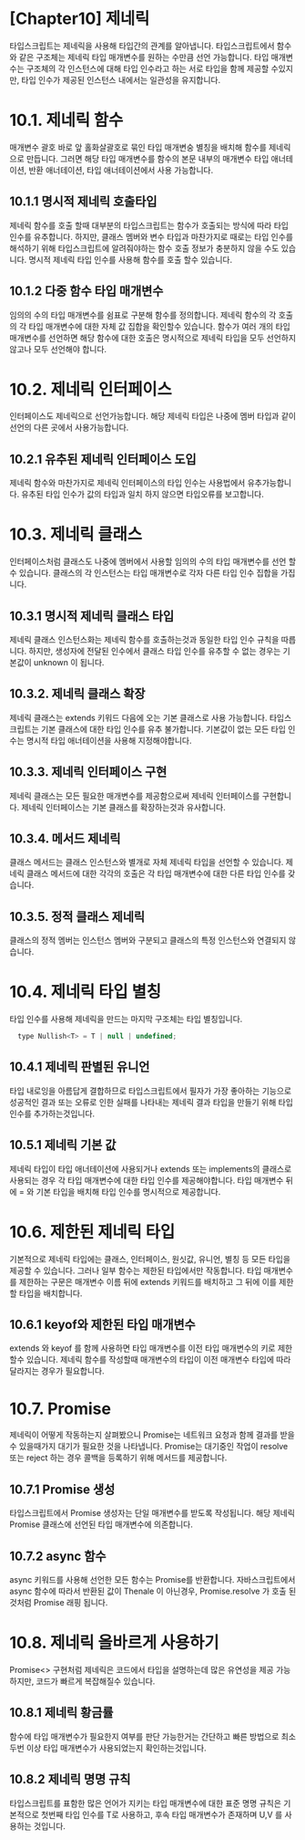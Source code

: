 [Chapter10] 제네릭
======================
타입스크립트는 제네릭을 사용해 타입간의 관계를 알아냅니다. 타입스크립트에서 함수와 같은 구조체는 제네릭 타입 매개변수를 원하는 수만큼 선언 가능합니다.
타입 매개변수는 구조체의 각 인스턴스에 대해 타입 인수라고 하는 서로 타입을 함께 제공할 수있지만, 타입 인수가 제공된 인스턴스 내에서는 일관성을 유지합니다.
# 10.1. 제네릭 함수
매개변수 괄호 바로 앞 홀화살괄호로 묶인 타입 매개변숭 별칭을 배치해 함수를 제네릭으로 만듭니다. 그러면 해당 타입 매개변수를 함수의 본문 내부의 매개변수 타입 애너테이션, 반환 애너테이션, 타입 애너테이션에서 사용 가능합니다. 
## 10.1.1 명시적 제네릭 호출타입
제네릭 함수를 호출 할때 대부분의 타입스크립트는 함수가 호출되는 방식에 따라 타입 인수를 유추합니다. 하지만, 클래스 멤버와 변수 타입과 마찬가지로 때로는 타입 인수를 해석하기 위해 타입스크립트에 알려줘야하는 함수 호출 정보가 충분하지 않을 수도 있습니다. 명시적 제네릭 타입 인수를 사용해 함수를 호출 할수 있습니다.
## 10.1.2 다중 함수 타입 매개변수
임의의 수의 타입 매개변수를 쉼표로 구분해 함수를 정의합니다. 제네릭 함수의 각 호출의 각 타입 매개변수에 대한 자체 값 집합을 확인할수 있습니다.
함수가 여러 개의 타입 매개변수를 선언하면 해당 함수에 대한 호출은 명시적으로 제네릭 타입을 모두 선언하지 않고나 모두 선언해야 합니다.
# 10.2. 제네릭 인터페이스
인터페이스도 제네릭으로 선언가능합니다. 해당 제네릭 타입은 나중에 멤버 타입과 같이 선언의 다른 곳에서 사용가능합니다.
## 10.2.1 유추된 제네릭 인터페이스 도입
제네릭 함수와 마찬가지로 제네릭 인터페이스의 타입 인수는 사용법에서 유추가능합니다. 유추된 타입 인수가 값의 타입과 일치 하지 않으면 타입오류를 보고합니다.
# 10.3. 제네릭 클래스 
인터페이스처럼 클래스도 나중에 멤버에서 사용할 임의의 수의 타입 매개변수를 선언 할 수 있습니다. 클래스의 각 인스턴스는 타입 매개변수로 각자 다른 타입 인수 집합을 가집니다.

## 10.3.1 명시적 제네릭 클래스 타입
제네릭 클래스 인스턴스화는 제네릭 함수를 호출하는것과 동일한 타입 인수 규칙을 따릅니다. 하지만, 생성자에 전달된 인수에서 클래스 타입 인수를 유추할 수 없는 경우는 기본값이 unknown 이 됩니다.

## 10.3.2. 제네릭 클래스 확장
제네릭 클래스는 extends 키워드 다음에 오는 기본 클래스로 사용 가능합니다. 타입스크립트는 기본 클래스에 대한 타입 인수를 유추 불가합니다. 기본값이 없는 모든 타입 인수는 명시적 타입 애너테이션을 사용해 지정해야합니다.

## 10.3.3. 제네릭 인터페이스 구현
제네릭 클래스는 모든 필요한 매개변수를 제공함으로써 제네릭 인터페이스를 구현합니다. 제네릭 인터페이스는 기본 클래스를 확장하는것과 유사합니다.

## 10.3.4. 메서드 제네릭
클래스 메서드는 클래스 인스턴스와 별개로 자체 제네릭 타입을 선언할 수 있습니다. 제네릭 클래스 메서드에 대한 각각의 호출은 각 타입 매개변수에 대한 다른 타입 인수를 갖습니다.
 
## 10.3.5. 정적 클래스 제네릭
클래스의 정적 멤버는 인스턴스 멤버와 구분되고 클래스의 특정 인스턴스와 연결되지 않습니다.

# 10.4. 제네릭 타입 별칭
타입 인수를 사용해 제네릭을 만드는 마지막 구조체는 타입 별칭입니다. 
```javascript
  type Nullish<T> = T | null | undefined;
```
## 10.4.1 제네릭 판별된 유니언
타입 내로잉을 아름답게 결합하므로 타입스크립트에서 필자가 가장 좋아하는 기능으로 성공적인 결과 또는 오류로 인한 실패를 나타내는 제네릭 결과 타입을 만들기 위해 타입 인수를 추가하는것입니다.

## 10.5.1 제네릭 기본 값
제네릭 타입이 타입 애너테이션에 사용되거나 extends 또는 implements의 클래스로 사용되는 경우 각 타입 매개변수에 대한 타입 인수를 제공해야합니다.
타입 매개변수 뒤에 = 와 기본 타입을 배치해 타입 인수를 명시적으로 제공합니다.

# 10.6. 제한된 제네릭 타입
기본적으로 제네릭 타입에는 클래스, 인터페이스, 원싯값, 유니언, 별칭 등 모든 타입을 제공할 수 있습니다. 그러나 일부 함수는 제한된 타입에서만 작동합니다.
타입 매개변수를 제한하는 구문은 매개변수 이름 뒤에 extends 키워드를 배치하고 그 뒤에 이를 제한할 타입을 배치합니다.

## 10.6.1 keyof와 제한된 타입 매개변수
extends 와 keyof 를 함께 사용하면 타입 매개변수를 이전 타입 매개변수의 키로 제한 할수 있습니다. 제네릭 함수를 작성할때 매개변수의 타입이 이전 매개변수 타입에 따라 달라지는 경우가 필요합니다.

# 10.7. Promise
제네릭이 어떻게 작동하는지 살펴봤으니 Promise는 네트워크 요청과 함께 결과를 받을수 있을때가지 대기가 필요한 것을 나타냅니다. Promise는 대기중인 작업이 resolve 또는 reject 하는 경우 콜백을 등록하기 위해 메서드를 제공합니다.

## 10.7.1 Promise 생성
타입스크립트에서 Promise 생성자는 단일 매개변수를 받도록 작성됩니다. 해당 제네릭 Promise 클래스에 선언된 타입 매개변수에 의존합니다.

## 10.7.2 async 함수
async 키워드를 사용해 선언한 모든 함수는 Promise를 반환합니다. 자바스크립트에서 async 함수에 따라서 반환된 값이 Thenale 이 아닌경우, Promise.resolve 가 호출 된 것처럼 Promise 래핑 됩니다.

# 10.8. 제네릭 올바르게 사용하기
Promise<> 구현처럼 제네릭은 코드에서 타입을 설명하는데 많은 유연성을 제공 가능하지만, 코드가 빠르게 복잡해질수 있습니다. 

## 10.8.1 제네릭 황금률
함수에 타입 매개변수가 필요한지 여부를 판단 가능한거는 간단하고 빠른 방법으로 최소 두번 이상 타입 매개변수가 사용되었는지 확인하는것입니다.

## 10.8.2 제네릭 명명 규칙
타입스크립트를 표함한 많은 언어가 지키는 타입 매개변수에 대한 표준 명명 규칙은 기본적으로 첫번째 타입 인수를 T로 사용하고, 후속 타입 매개변수가 존재하며 U,V 를 사용하는 것입니다.